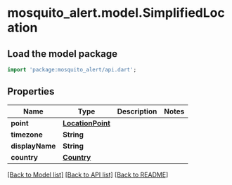 # mosquito_alert.model.SimplifiedLocation

## Load the model package
```dart
import 'package:mosquito_alert/api.dart';
```

## Properties
Name | Type | Description | Notes
------------ | ------------- | ------------- | -------------
**point** | [**LocationPoint**](LocationPoint.md) |  | 
**timezone** | **String** |  | 
**displayName** | **String** |  | 
**country** | [**Country**](Country.md) |  | 

[[Back to Model list]](../README.md#documentation-for-models) [[Back to API list]](../README.md#documentation-for-api-endpoints) [[Back to README]](../README.md)


